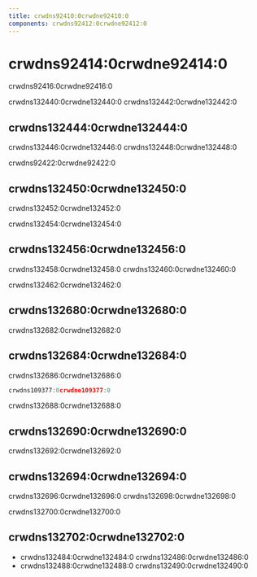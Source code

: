 ```yaml
---
title: crwdns92410:0crwdne92410:0
components: crwdns92412:0crwdne92412:0
---
```


# crwdns92414:0crwdne92414:0

<p class="description">crwdns92416:0crwdne92416:0</p>

crwdns132440:0crwdne132440:0 crwdns132442:0crwdne132442:0

## crwdns132444:0crwdne132444:0

crwdns132446:0crwdne132446:0 crwdns132448:0crwdne132448:0

crwdns92422:0crwdne92422:0

## crwdns132450:0crwdne132450:0

crwdns132452:0crwdne132452:0

crwdns132454:0crwdne132454:0

## crwdns132456:0crwdne132456:0

crwdns132458:0crwdne132458:0 crwdns132460:0crwdne132460:0

crwdns132462:0crwdne132462:0

## crwdns132680:0crwdne132680:0

crwdns132682:0crwdne132682:0

## crwdns132684:0crwdne132684:0

crwdns132686:0crwdne132686:0

```jsx
crwdns109377:0crwdne109377:0
```

crwdns132688:0crwdne132688:0

## crwdns132690:0crwdne132690:0

crwdns132692:0crwdne132692:0

## crwdns132694:0crwdne132694:0

crwdns132696:0crwdne132696:0 crwdns132698:0crwdne132698:0

crwdns132700:0crwdne132700:0

## crwdns132702:0crwdne132702:0

- crwdns132484:0crwdne132484:0 crwdns132486:0crwdne132486:0
- crwdns132488:0crwdne132488:0 crwdns132490:0crwdne132490:0